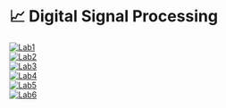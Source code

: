 # 📈 Digital Signal Processing

<div align="left" dir="auto"> 
  <a href="https://users.metropolia.fi/~shengq/DSP/Lab1/lab1.html"> <img src="https://custom-icon-badges.demolab.com/badge/-Digital%20Signal%20Processing:%20Lab1-BF7E96?style=for-the-badge&logo=graph&logoC" alt="Lab1" />
</div>
<div align="left" dir="auto"> 
  <a href="https://users.metropolia.fi/~shengq/DSP/Lab2/lab2.html"> <img src="https://custom-icon-badges.demolab.com/badge/-Digital%20Signal%20Processing:%20Lab2-9FC131?style=for-the-badge&logo=graph&logoC" alt="Lab2" />
</div>
<div align="left" dir="auto"> 
  <a href="https://users.metropolia.fi/~shengq/DSP/Lab3/lab3.html"> <img src="https://custom-icon-badges.demolab.com/badge/-Digital%20Signal%20Processing:%20Lab3-F2C12E?style=for-the-badge&logo=graph&logoC" alt="Lab3" />
</div>
<div align="left" dir="auto"> 
  <a href="https://users.metropolia.fi/~shengq/DSP/Lab4/lab4.html"> <img src="https://custom-icon-badges.demolab.com/badge/-Digital%20Signal%20Processing:%20Lab4-13678A?style=for-the-badge&logo=graph&logoC" alt="Lab4" />
</div>
<div align="left" dir="auto"> 
  <a href="https://users.metropolia.fi/~shengq/DSP/Lab5/lab5.html"> <img src="https://custom-icon-badges.demolab.com/badge/-Digital%20Signal%20Processing:%20Lab5-FF5A33?style=for-the-badge&logo=graph&logoC" alt="Lab5" />
</div>
<div align="left" dir="auto"> 
  <a href="https://users.metropolia.fi/~shengq/DSP/Lab6/lab6.html"> <img src="https://custom-icon-badges.demolab.com/badge/-Digital%20Signal%20Processing:%20Lab6-400036?style=for-the-badge&logo=graph&logoC" alt="Lab6" />                  
</div>
